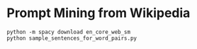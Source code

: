 # Prompt Mining from Wikipedia
```shell
python -m spacy download en_core_web_sm
python sample_sentences_for_word_pairs.py
```